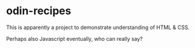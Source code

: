 # odin-recipes

This is apparently a project to demonstrate understanding of HTML & CSS.

Perhaps also Javascript eventually, who can really say?